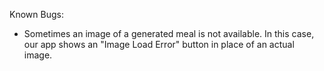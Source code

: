 Known Bugs: 
- Sometimes an image of a generated meal is not available. In this case, our app shows an "Image Load Error" button 
in place of an actual image. 